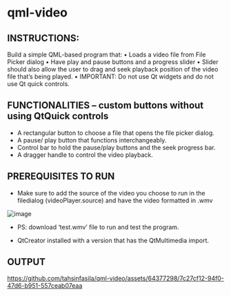 # qml-video

## INSTRUCTIONS:

Build a simple QML-based program that: 
• Loads a video file from File Picker dialog 
• Have play and pause buttons and a progress slider 
• Slider should also allow the user to drag and seek playback position of the video file that’s being played.
• IMPORTANT: Do not use Qt widgets and do not use Qt quick controls.

## FUNCTIONALITIES – custom buttons without using QtQuick controls

* A rectangular button to choose a file that opens the file picker dialog.
* A pause/ play button that functions interchangeably.
* Control bar to hold the pause/play buttons and the seek progress bar.
* A dragger handle to control the video playback.

## PREREQUISITES TO RUN
* Make sure to add the source of the video you choose to run in the filedialog (videoPlayer.source) and have the video formatted in .wmv

![image](https://github.com/tahsinfasila/qml-video/assets/64377298/3e4c888e-8fd7-4f11-aa10-1c5a7b43c229)



  - PS: download ‘test.wmv’ file to run and test the program.
* QtCreator installed with a version that has the QtMultimedia import.

## OUTPUT




https://github.com/tahsinfasila/qml-video/assets/64377298/7c27cf12-94f0-47d6-b951-557ceab07eaa



